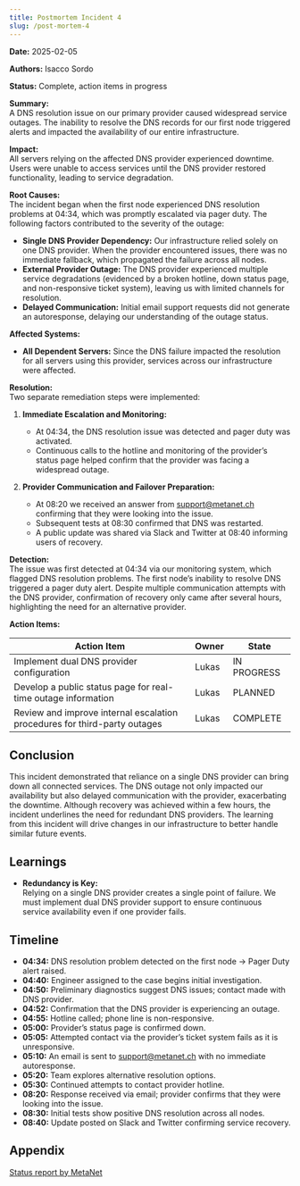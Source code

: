 ```yaml
---
title: Postmortem Incident 4
slug: /post-mortem-4
---
```


**Date:** 2025-02-05

**Authors:** Isacco Sordo

**Status:** Complete, action items in progress

**Summary:**  
A DNS resolution issue on our primary provider caused widespread service outages. The inability to resolve the DNS records for our first node triggered alerts and impacted the availability of our entire infrastructure.

**Impact:**  
All servers relying on the affected DNS provider experienced downtime. Users were unable to access services until the DNS provider restored functionality, leading to service degradation.

**Root Causes:**  
The incident began when the first node experienced DNS resolution problems at 04:34, which was promptly escalated via pager duty. The following factors contributed to the severity of the outage:

- **Single DNS Provider Dependency:** Our infrastructure relied solely on one DNS provider. When the provider encountered issues, there was no immediate fallback, which propagated the failure across all nodes.
- **External Provider Outage:** The DNS provider experienced multiple service degradations (evidenced by a broken hotline, down status page, and non-responsive ticket system), leaving us with limited channels for resolution.
- **Delayed Communication:** Initial email support requests did not generate an autoresponse, delaying our understanding of the outage status.

**Affected Systems:**

- **All Dependent Servers:** Since the DNS failure impacted the resolution for all servers using this provider, services across our infrastructure were affected.

**Resolution:**  
Two separate remediation steps were implemented:

1. **Immediate Escalation and Monitoring:**

   - At 04:34, the DNS resolution issue was detected and pager duty was activated.
   - Continuous calls to the hotline and monitoring of the provider’s status page helped confirm that the provider was facing a widespread outage.

2. **Provider Communication and Failover Preparation:**
   - At 08:20 we received an answer from support@metanet.ch confirming that they were looking into the issue.
   - Subsequent tests at 08:30 confirmed that DNS was restarted.
   - A public update was shared via Slack and Twitter at 08:40 informing users of recovery.

**Detection:**  
The issue was first detected at 04:34 via our monitoring system, which flagged DNS resolution problems. The first node’s inability to resolve DNS triggered a pager duty alert. Despite multiple communication attempts with the DNS provider, confirmation of recovery only came after several hours, highlighting the need for an alternative provider.

**Action Items:**

| Action Item                                                               | Owner  | State       |
| ------------------------------------------------------------------------- | ------ | ----------- |
| Implement dual DNS provider configuration                                 | Lukas  | IN PROGRESS |
| Develop a public status page for real-time outage information             | Lukas  | PLANNED     |
| Review and improve internal escalation procedures for third-party outages | Lukas  | COMPLETE    |

## Conclusion

This incident demonstrated that reliance on a single DNS provider can bring down all connected services. The DNS outage not only impacted our availability but also delayed communication with the provider, exacerbating the downtime. Although recovery was achieved within a few hours, the incident underlines the need for redundant DNS providers. The learning from this incident will drive changes in our infrastructure to better handle similar future events.

## Learnings

- **Redundancy is Key:**  
  Relying on a single DNS provider creates a single point of failure. We must implement dual DNS provider support to ensure continuous service availability even if one provider fails.

## Timeline

- **04:34:** DNS resolution problem detected on the first node → Pager Duty alert raised.
- **04:40:** Engineer assigned to the case begins initial investigation.
- **04:50:** Preliminary diagnostics suggest DNS issues; contact made with DNS provider.
- **04:52:** Confirmation that the DNS provider is experiencing an outage.
- **04:55:** Hotline called; phone line is non-responsive.
- **05:00:** Provider’s status page is confirmed down.
- **05:05:** Attempted contact via the provider’s ticket system fails as it is unresponsive.
- **05:10:** An email is sent to support@metanet.ch with no immediate autoresponse.
- **05:20:** Team explores alternative resolution options.
- **05:30:** Continued attempts to contact provider hotline.
- **08:20:** Response received via email; provider confirms that they were looking into the issue.
- **08:30:** Initial tests show positive DNS resolution across all nodes.
- **08:40:** Update posted on Slack and Twitter confirming service recovery.

## Appendix

[Status report by MetaNet](https://support.metanet.ch/statusMessage-592.html)
